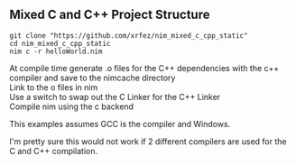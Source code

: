 ## Mixed C and C++ Project Structure

`git clone "https://github.com/xrfez/nim_mixed_c_cpp_static"`  
`cd nim_mixed_c_cpp_static`  
`nim c -r helloWorld.nim`

At compile time generate .o files for the C++ dependencies with the c++ compiler and save to the nimcache directory  
Link to the o files in nim  
Use a switch to swap out the C Linker for the C++ Linker  
Compile nim using the c backend  

This examples assumes GCC is the compiler and Windows.

I'm pretty sure this would not work if 2 different compilers are used for the C and C++ compilation.

